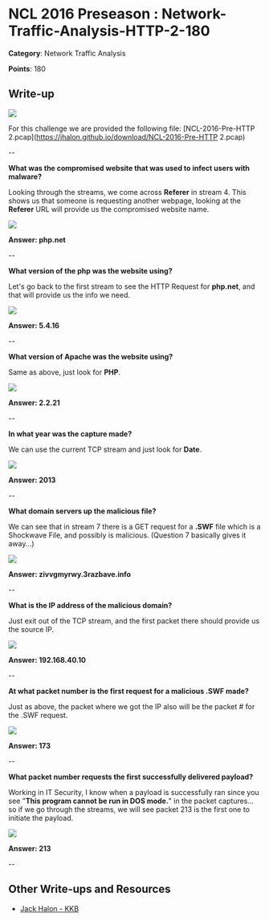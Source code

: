 # NCL 2016 Preseason : Network-Traffic-Analysis-HTTP-2-180

__Category__: Network Traffic Analysis

__Points__: 180

## Write-up

<a href="https://jhalon.github.io/images/ncl14.png"><img src="https://jhalon.github.io/images/ncl14.png"></a>

For this challenge we are provided the following file: [NCL-2016-Pre-HTTP 2.pcap](https://jhalon.github.io/download/NCL-2016-Pre-HTTP 2.pcap)

--

__What was the compromised website that was used to infect users with malware?__

Looking through the streams, we come across __Referer__ in stream 4. This shows us that someone is requesting another webpage, looking at the __Referer__ URL will provide us the compromised website name.

<a href="https://jhalon.github.io/images/ncl-http2-1.png"><img src="https://jhalon.github.io/images/ncl-http2-1.png"></a>

__Answer: php.net__

--

__What version of the php was the website using?__

Let's go back to the first stream to see the HTTP Request for __php.net__, and that will provide us the info we need.

<a href="https://jhalon.github.io/images/ncl-http2-2.png"><img src="https://jhalon.github.io/images/ncl-http2-2.png"></a>

__Answer: 5.4.16__

--

__What version of Apache was the website using?__

Same as above, just look for __PHP__.

<a href="https://jhalon.github.io/images/ncl-http2-2.png"><img src="https://jhalon.github.io/images/ncl-http2-2.png"></a>

__Answer: 2.2.21__

--

__In what year was the capture made?__

We can use the current TCP stream and just look for __Date__.

<a href="https://jhalon.github.io/images/ncl-http2-2.png"><img src="https://jhalon.github.io/images/ncl-http2-2.png"></a>

__Answer: 2013__

--

__What domain servers up the malicious file?__

We can see that in stream 7 there is a GET request for a __.SWF__ file which is a Shockwave File, and possibly is malicious. (Question 7 basically gives it away...)

<a href="https://jhalon.github.io/images/ncl-http2-3.png"><img src="https://jhalon.github.io/images/ncl-http2-3.png"></a>

__Answer: zivvgmyrwy.3razbave.info__

--

__What is the IP address of the malicious domain?__

Just exit out of the TCP stream, and the first packet there should provide us the source IP.

<a href="https://jhalon.github.io/images/ncl-http2-5.png"><img src="https://jhalon.github.io/images/ncl-http2-5.png"></a>

__Answer: 192.168.40.10__

--

__At what packet number is the first request for a malicious .SWF made?__

Just as above, the packet where we got the IP also will be the packet # for the .SWF request.

<a href="https://jhalon.github.io/images/ncl-http2-5.png"><img src="https://jhalon.github.io/images/ncl-http2-5.png"></a>

__Answer: 173__

--

__What packet number requests the first successfully delivered payload?__

Working in IT Security, I know when a payload is successfully ran since you see "__This program cannot be run in DOS mode.__" in the packet captures... so if we go through the streams, we will see packet 213 is the first one to initiate the payload.

<a href="https://jhalon.github.io/images/ncl-http2-4.png"><img src="https://jhalon.github.io/images/ncl-http2-4.png"></a>

__Answer: 213__

--

## Other Write-ups and Resources

* [Jack Halon - KKB](https://jhalon.github.io/ncl-network-analysis1/)
